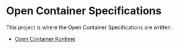 # Open Container Specifications

This project is where the Open Container Specifications are written.
* [Open Container Runtime](runtime.md)
